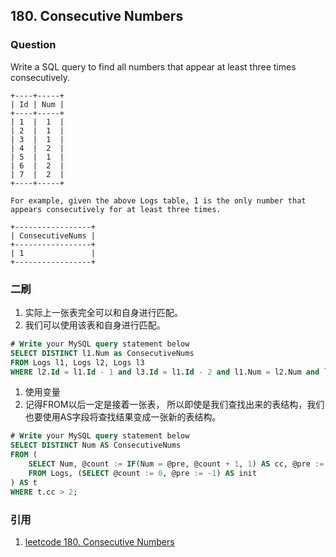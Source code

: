 ## 180. Consecutive Numbers

### Question
Write a SQL query to find all numbers that appear at least three times consecutively.

```
+----+-----+
| Id | Num |
+----+-----+
| 1  |  1  |
| 2  |  1  |
| 3  |  1  |
| 4  |  2  |
| 5  |  1  |
| 6  |  2  |
| 7  |  2  |
+----+-----+

For example, given the above Logs table, 1 is the only number that appears consecutively for at least three times.

+-----------------+
| ConsecutiveNums |
+-----------------+
| 1               |
+-----------------+
```

### 二刷
1. 实际上一张表完全可以和自身进行匹配。
2. 我们可以使用该表和自身进行匹配。
```SQL
# Write your MySQL query statement below
SELECT DISTINCT l1.Num as ConsecutiveNums
FROM Logs l1, Logs l2, Logs l3
WHERE l2.Id = l1.Id - 1 and l3.Id = l1.Id - 2 and l1.Num = l2.Num and l3.Num = l1.Num;
```

1. 使用变量
2. 记得FROM以后一定是接着一张表， 所以即使是我们查找出来的表结构，我们也要使用AS字段将查找结果变成一张新的表结构。
```SQL
# Write your MySQL query statement below
SELECT DISTINCT Num AS ConsecutiveNums
FROM (
    SELECT Num, @count := IF(Num = @pre, @count + 1, 1) AS cc, @pre := Num
    FROM Logs, (SELECT @count := 0, @pre := -1) AS init
) AS t
WHERE t.cc > 2;
```

### 引用
1. [leetcode 180. Consecutive Numbers](https://blog.csdn.net/yuxin6866/article/details/52151962)